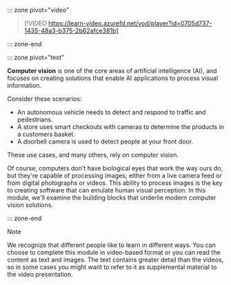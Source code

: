 ::: zone pivot="video"

>[!VIDEO https://learn-video.azurefd.net/vod/player?id=0705d737-1435-48a3-b375-2b62afce381b]

::: zone-end

::: zone pivot="text"

**Computer vision** is one of the core areas of artificial intelligence (AI), and focuses on creating solutions that enable AI applications to process visual information.

Consider these scenarios: 

- An autonomous vehicle needs to detect and respond to traffic and pedestrians.
- A store uses smart checkouts with cameras to determine the products in a customers basket.
- A doorbell camera is used to detect people at your front door.

These use cases, and many others, rely on computer vision.

Of course, computers don't have biological eyes that work the way ours do, but they're capable of processing images; either from a live camera feed or from digital photographs or videos. This ability to process images is the key to creating software that can emulate human visual perception. In this module, we'll examine the building blocks that underlie modern computer vision solutions.

::: zone-end

> [!NOTE]
> We recognize that different people like to learn in different ways. You can choose to complete this module in video-based format or you can read the content as text and images. The text contains greater detail than the videos, so in some cases you might want to refer to it as supplemental material to the video presentation.